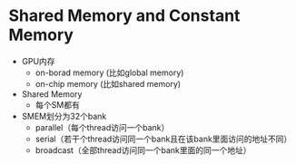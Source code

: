 # Shared Memory and Constant Memory
- GPU内存
  - on-borad memory (比如global memory)
  - on-chip memory (比如shared memory)
- Shared Memory
  - 每个SM都有
- SMEM划分为32个bank
  - parallel（每个thread访问一个bank）
  - serial（若干个thread访问同一个bank且在该bank里面访问的地址不同）
  - broadcast（全部thread访问同一个bank里面的同一个地址）
